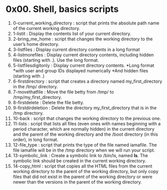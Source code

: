 # 0x00. Shell, basics scripts

1. 0-current_working_directory : script that prints the absolute path name of the current working directory.
2. 1-listit		    : Display the contents list of your current directory.
3. 2-bring_me_home	    : script that changes the working directory to the user’s home directory.
4. 3-listfiles		    : Display current directory contents in a long format
5. 4-listmorefiles	    : Display current directory contents, including hidden files (starting with .). Use the long format.
6. 5-listfilesdigitonly	    : Display current directory contents.
 *Long format
 *with user and group IDs displayed numerically
 *And hidden files (starting with .)
7. 6-firstdirectory	    : script that creates a directory named my_first_directory in the /tmp/ directory.
8. 7-movethatfile	    : Move the file betty from /tmp/ to /tmp/my_first_directory.
9. 8-firstdelete	    : Delete the file betty.
10. 9-firstdirdeletion	    : Delete the directory my_first_directory that is in the /tmp directory.
11. 10-back		    : script that changes the working directory to the previous one.
12. 11-lists		    : script that lists all files (even ones with names beginning with a period character, which are normally hidden) in the current directory and the parent of the working directory and the /boot directory (in this order), in long format.
13. 12-file_type	    : script that prints the type of the file named iamafile. The file iamafile will be in the /tmp directory when we will run your script.
14. 13-symbolic_link	    : Create a symbolic link to /bin/ls, named __ls__. The symbolic link should be created in the current working directory.
15. 14-copy_html	    : script that copies all the HTML files from the current working directory to the parent of the working directory, but only copy files that did not exist in the parent of the working directory or were newer than the versions in the parent of the working directory.
